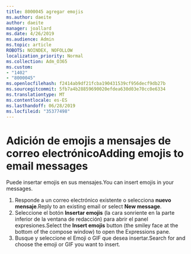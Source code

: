 ```yaml
---
title: 8000045 agregar emojis
ms.author: daeite
author: daeite
manager: joallard
ms.date: 4/26/2019
ms.audience: Admin
ms.topic: article
ROBOTS: NOINDEX, NOFOLLOW
localization_priority: Normal
ms.collection: Adm_O365
ms.custom:
- "1402"
- "8000045"
ms.openlocfilehash: f2414ab9df21fcba190431539cf956decf9db27b
ms.sourcegitcommit: 5fb7a4b28859690020efdea630d03e70cc0e6334
ms.translationtype: MT
ms.contentlocale: es-ES
ms.lasthandoff: 06/28/2019
ms.locfileid: "35377498"
---
```

# <a name="adding-emojis-to-email-messages"></a><span data-ttu-id="d2305-102">Adición de emojis a mensajes de correo electrónico</span><span class="sxs-lookup"><span data-stu-id="d2305-102">Adding emojis to email messages</span></span>

<span data-ttu-id="d2305-103">Puede insertar emojis en sus mensajes.</span><span class="sxs-lookup"><span data-stu-id="d2305-103">You can insert emojis in your messages.</span></span>

1. <span data-ttu-id="d2305-104">Responde a un correo electrónico existente o selecciona **nuevo mensaje**.</span><span class="sxs-lookup"><span data-stu-id="d2305-104">Reply to an existing email or select **New message**.</span></span>
1. <span data-ttu-id="d2305-105">Seleccione el botón **Insertar emojis** (la cara sonriente en la parte inferior de la ventana de redacción) para abrir el panel expresiones.</span><span class="sxs-lookup"><span data-stu-id="d2305-105">Select the **Insert emojis** button (the smiley face at the bottom of the compose window) to open the Expressions pane.</span></span>
1. <span data-ttu-id="d2305-106">Busque y seleccione el Emoji o GIF que desea insertar.</span><span class="sxs-lookup"><span data-stu-id="d2305-106">Search for and choose the emoji or GIF you want to insert.</span></span>